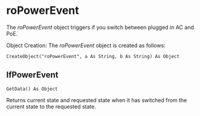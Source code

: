 # roPowerEvent

The *roPowerEvent* object triggers if you switch between plugged in AC and PoE.

Object Creation: The *roPowerEvent* object is created as follows:

```
CreateObject("roPowerEvent", a As String, b As String) As Object
```

## IfPowerEvent

`GetData() As Object`

Returns current state and requested state when it has switched from the current state to the requested state.